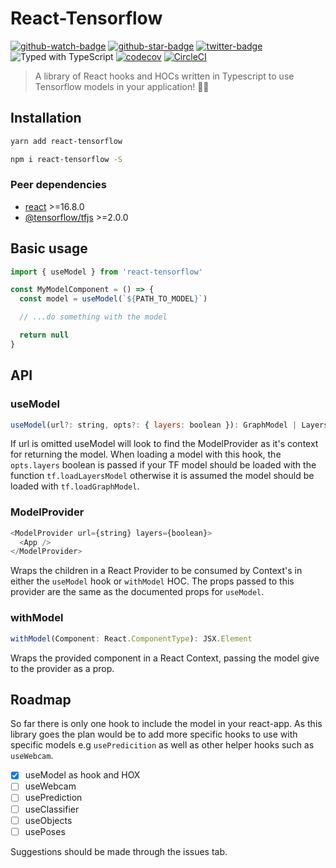 # React-Tensorflow

[![github-watch-badge]][github-watch]
[![github-star-badge]][github-star]
[![twitter-badge]][twitter]
![Typed with TypeScript][typescript]
[![codecov](https://codecov.io/gh/joshuaellis/react-tensorflow/branch/master/graph/badge.svg)](https://codecov.io/gh/joshuaellis/react-tensorflow)
[![CircleCI](https://circleci.com/gh/joshuaellis/react-tensorflow.svg?style=svg)](https://circleci.com/gh/joshuaellis/react-tensorflow)

> A library of React hooks and HOCs written in Typescript to use Tensorflow models in your application! 🤖🧠

## Installation

```sh
yarn add react-tensorflow
```

```sh
npm i react-tensorflow -S
```

### Peer dependencies

- [react](https://www.npmjs.com/package/react) >=16.8.0
- [@tensorflow/tfjs](https://www.npmjs.com/package/@tensorflow/tfjs) >=2.0.0

## Basic usage

```js
import { useModel } from 'react-tensorflow'

const MyModelComponent = () => {
  const model = useModel(`${PATH_TO_MODEL}`)

  // ...do something with the model

  return null
}
```

## API

### useModel

```js
useModel(url?: string, opts?: { layers: boolean }): GraphModel | LayersModel | null
```

If url is omitted useModel will look to find the ModelProvider as it's context for returning the model. When loading a model with this hook, the `opts.layers` boolean is passed if your TF model should be loaded with the function `tf.loadLayersModel` otherwise it is assumed the model should be loaded with `tf.loadGraphModel`.

### ModelProvider

```js
<ModelProvider url={string} layers={boolean}>
  <App />
</ModelProvider>
```

Wraps the children in a React Provider to be consumed by Context's in either the `useModel` hook or `withModel` HOC. The props passed to this provider are the same as the documented props for `useModel`.

### withModel

```js
withModel(Component: React.ComponentType): JSX.Element
```

Wraps the provided component in a React Context, passing the model give to the provider as a prop.

## Roadmap

So far there is only one hook to include the model in your react-app. As this library goes the plan would be to add more specific hooks to use with specific models e.g `usePredicition` as well as other helper hooks such as `useWebcam`.

- [x] useModel as hook and HOX
- [ ] useWebcam
- [ ] usePrediction
- [ ] useClassifier
- [ ] useObjects
- [ ] usePoses

Suggestions should be made through the issues tab.

[typescript]: https://flat.badgen.net/badge/icon/Typed?icon=typescript&label&labelColor=blue&color=555555
[github-watch-badge]: https://img.shields.io/github/watchers/joshuaellis/react-tensorflow.svg?style=social
[github-watch]: https://github.com/joshuaellis/react-tensorflow/watchers
[github-star-badge]: https://img.shields.io/github/stars/joshuaellis/react-tensorflow.svg?style=social
[github-star]: https://github.com/joshuaellis/react-tensorflow/stargazers
[twitter]: https://twitter.com/intent/tweet?text=Check%20out%20react-tensorflow%20by%20@Josh%20Ellis%20https://github.com/joshuaellis/react-tensorflow%20%F0%9F%91%8D
[twitter-badge]: https://img.shields.io/twitter/url/https/github.com/kentcdodds/testing-workshop.svg?style=social
